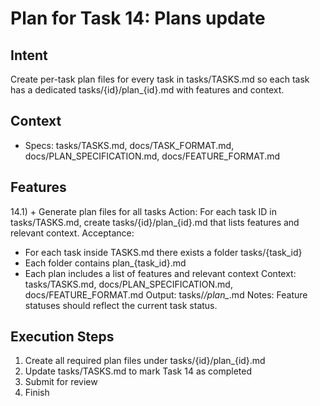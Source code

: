 # Plan for Task 14: Plans update

## Intent
Create per-task plan files for every task in tasks/TASKS.md so each task has a dedicated tasks/{id}/plan_{id}.md with features and context.

## Context
- Specs: tasks/TASKS.md, docs/TASK_FORMAT.md, docs/PLAN_SPECIFICATION.md, docs/FEATURE_FORMAT.md

## Features
14.1) + Generate plan files for all tasks
   Action: For each task ID in tasks/TASKS.md, create tasks/{id}/plan_{id}.md that lists features and relevant context.
   Acceptance:
   - For each task inside TASKS.md there exists a folder tasks/{task_id}
   - Each folder contains plan_{task_id}.md
   - Each plan includes a list of features and relevant context
   Context: tasks/TASKS.md, docs/PLAN_SPECIFICATION.md, docs/FEATURE_FORMAT.md
   Output: tasks/*/plan_*.md
   Notes: Feature statuses should reflect the current task status.

## Execution Steps
1) Create all required plan files under tasks/{id}/plan_{id}.md
2) Update tasks/TASKS.md to mark Task 14 as completed
3) Submit for review
4) Finish
